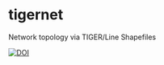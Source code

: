 # tigernet
Network topology via TIGER/Line Shapefiles

[![DOI](https://zenodo.org/badge/204572461.svg)](https://zenodo.org/badge/latestdoi/204572461)
